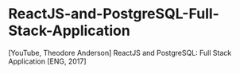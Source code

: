 # ReactJS-and-PostgreSQL-Full-Stack-Application
[YouTube, Theodore Anderson] ReactJS and PostgreSQL: Full Stack Application [ENG, 2017] 
